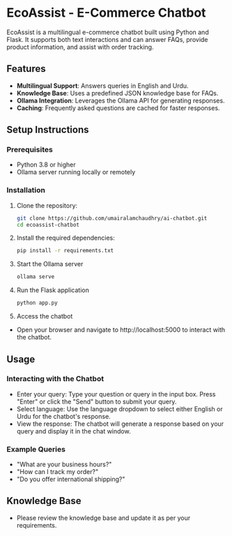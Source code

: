 # EcoAssist - E-Commerce Chatbot

EcoAssist is a multilingual e-commerce chatbot built using Python and Flask. It supports both text interactions and can answer FAQs, provide product information, and assist with order tracking.

## Features
- **Multilingual Support**: Answers queries in English and Urdu.
- **Knowledge Base**: Uses a predefined JSON knowledge base for FAQs.
- **Ollama Integration**: Leverages the Ollama API for generating responses.
- **Caching**: Frequently asked questions are cached for faster responses.

## Setup Instructions

### Prerequisites
- Python 3.8 or higher
- Ollama server running locally or remotely

### Installation
1. Clone the repository:
   ```bash
   git clone https://github.com/umairalamchaudhry/ai-chatbot.git
   cd ecoassist-chatbot

2. Install the required dependencies:
   ```bash
   pip install -r requirements.txt
3. Start the Ollama server
   ```bash
   ollama serve
4. Run the Flask application
   ```bash
   python app.py
5. Access the chatbot
 - Open your browser and navigate to http://localhost:5000 to interact with the chatbot.

## Usage
### Interacting with the Chatbot
 - Enter your query:
    Type your question or query in the input box.
    Press "Enter" or click the "Send" button to submit your query.
 - Select language:
    Use the language dropdown to select either English or Urdu for the chatbot's response.
 - View the response:
    The chatbot will generate a response based on your query and display it in the chat window.
### Example Queries
 - "What are your business hours?"
 - "How can I track my order?"
 - "Do you offer international shipping?"

 ## Knowledge Base
  - Please review the knowledge base and update it as per your requirements.